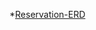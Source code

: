 *[Reservation-ERD](https://www.lucidchart.com/documents/edit/027d5efe-830d-433d-92a9-6d9efac0a90b/0)
